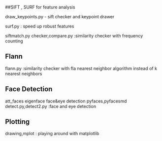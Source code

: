 ##SIFT , SURF for feature analysis

draw_keypoints.py - sift checker and keypoint drawer
 
surf.py : speed up robust features 
 
siftmatch.py 
checker,compare.py :similarity checker with frequency counting 

## Flann

flann.py :similarity checker with fla nearest neighbor algorithm instead of k nearest neighbors 

## Face Detection 
att_faces
eigenface
face&eye detection
pyfaces,pyfacesmd
detect.py,detect2.py :face and eye  detection 

## Plotting
drawing,mplot : playing around with matplotlib


